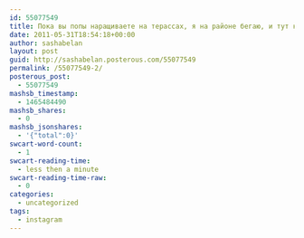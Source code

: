```yaml
---
id: 55077549
title: Пока вы попы наращиваете на терассах, я на районе бегаю, и тут красиво!
date: 2011-05-31T18:54:18+00:00
author: sashabelan
layout: post
guid: http://sashabelan.posterous.com/55077549
permalink: /55077549-2/
posterous_post:
  - 55077549
mashsb_timestamp:
  - 1465484490
mashsb_shares:
  - 0
mashsb_jsonshares:
  - '{"total":0}'
swcart-word-count:
  - 1
swcart-reading-time:
  - less then a minute
swcart-reading-time-raw:
  - 0
categories:
  - uncategorized
tags:
  - instagram
---
```

[](http://instagr.am/p/E_mt5/)